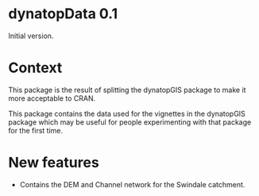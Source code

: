 # dynatopData 0.1

Initial version. 

# Context

This package is the result of splitting the dynatopGIS package to make it more acceptable to CRAN.

This package contains the data used for the vignettes in the dynatopGIS package which may be useful for people experimenting with that package for the first time.

# New features

- Contains the DEM and Channel network for the Swindale catchment.

